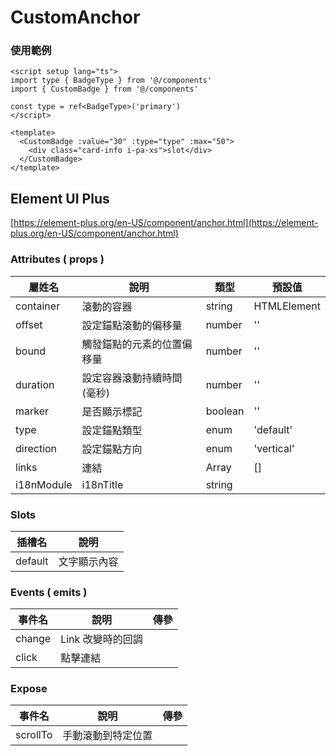 # CustomAnchor

### 使用範例

```vue
<script setup lang="ts">
import type { BadgeType } from '@/components'
import { CustomBadge } from '@/components'

const type = ref<BadgeType>('primary')
</script>

<template>
  <CustomBadge :value="30" :type="type" :max="50">
    <div class="card-info i-pa-xs">slot</div>
  </CustomBadge>
</template>
```

## Element UI Plus

[https://element-plus.org/en-US/component/anchor.html](https://element-plus.org/en-US/component/anchor.html)

### Attributes ( props )

| 屬姓名     | 說明                       | 類型                           | 預設值    |
| ---------- | ------------------------- | ------------------------------ | --------- |
| container  | 滾動的容器                 | string | HTMLElement | Window  | ''        |
| offset     | 設定錨點滾動的偏移量        | number                         | ''        |
| bound      | 觸發錨點的元素的位置偏移量  | number                         | ''        |
| duration   | 設定容器滾動持續時間(毫秒)  | number                         | ''        |
| marker     | 是否顯示標記               | boolean                        | ''        |
| type       | 設定錨點類型               | enum                           | 'default' |
| direction  | 設定錨點方向               | enum                           | 'vertical' |
| links      | 連結                      | Array                          | []         |
| i18nModule | i18nTitle                 | string                        |           |

### Slots

| 插槽名  | 說明         |
| ------- | ------------ |
| default | 文字顯示內容 |

### Events ( emits )

| 事件名  | 說明             | 傳參        |
| ------ | ---------------- | ----------- |
| change | Link 改變時的回調 |             |
| click  | 點擊連結          |             |

### Expose

| 事件名    | 說明             | 傳參        |
| -------- | ---------------- | ----------- |
| scrollTo | 手動滾動到特定位置 |             |
